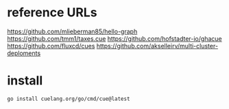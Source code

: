 # reference URLs

https://github.com/mlieberman85/hello-graph
https://github.com/tmm1/taxes.cue
https://github.com/hofstadter-io/ghacue
https://github.com/fluxcd/cues
https://github.com/akselleirv/multi-cluster-deploments

# install
```
go install cuelang.org/go/cmd/cue@latest
```
